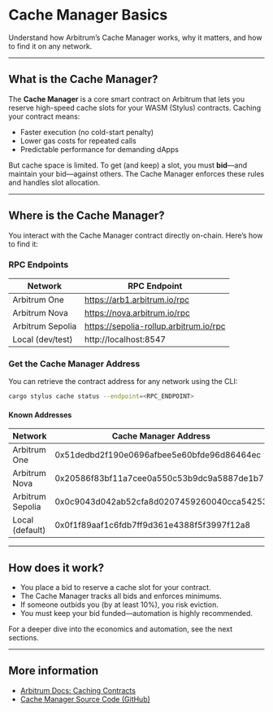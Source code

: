 # Cache Manager Basics

Understand how Arbitrum’s Cache Manager works, why it matters, and how to find it on any network.

---

## What is the Cache Manager?

The **Cache Manager** is a core smart contract on Arbitrum that lets you reserve high-speed cache slots for your WASM (Stylus) contracts. Caching your contract means:

- Faster execution (no cold-start penalty)
- Lower gas costs for repeated calls
- Predictable performance for demanding dApps

But cache space is limited. To get (and keep) a slot, you must **bid**—and maintain your bid—against others. The Cache Manager enforces these rules and handles slot allocation.

---

## Where is the Cache Manager?

You interact with the Cache Manager contract directly on-chain. Here’s how to find it:

### RPC Endpoints

| Network          | RPC Endpoint                           |
| ---------------- | -------------------------------------- |
| Arbitrum One     | https://arb1.arbitrum.io/rpc           |
| Arbitrum Nova    | https://nova.arbitrum.io/rpc           |
| Arbitrum Sepolia | https://sepolia-rollup.arbitrum.io/rpc |
| Local (dev/test) | http://localhost:8547                  |

### Get the Cache Manager Address

You can retrieve the contract address for any network using the CLI:

```sh
cargo stylus cache status --endpoint=<RPC_ENDPOINT>
```

#### Known Addresses

| Network          | Cache Manager Address                      |
| ---------------- | ------------------------------------------ |
| Arbitrum One     | 0x51dedbd2f190e0696afbee5e60bfde96d86464ec |
| Arbitrum Nova    | 0x20586f83bf11a7cee0a550c53b9dc9a5887de1b7 |
| Arbitrum Sepolia | 0x0c9043d042ab52cfa8d0207459260040cca54253 |
| Local (default)  | 0x0f1f89aaf1c6fdb7ff9d361e4388f5f3997f12a8 |

---

## How does it work?

- You place a bid to reserve a cache slot for your contract.
- The Cache Manager tracks all bids and enforces minimums.
- If someone outbids you (by at least 10%), you risk eviction.
- You must keep your bid funded—automation is highly recommended.

For a deeper dive into the economics and automation, see the next sections.

---

## More information

- [Arbitrum Docs: Caching Contracts](https://docs.arbitrum.io/stylus/how-tos/caching-contracts)
- [Cache Manager Source Code (GitHub)](https://github.com/OffchainLabs/nitro-contracts/blob/main/src/chain/CacheManager.sol)
